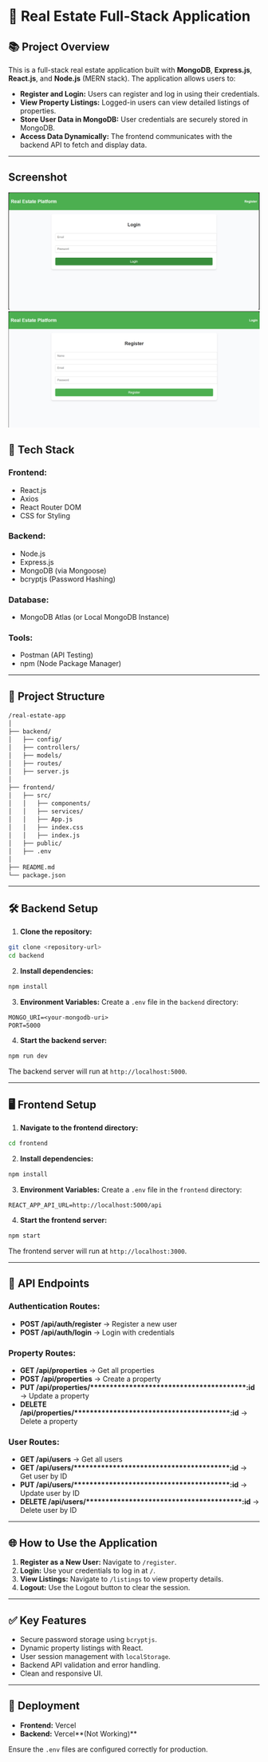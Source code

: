 # 🏡 Real Estate Full-Stack Application

## 📚 **Project Overview**

This is a full-stack real estate application built with **MongoDB**, **Express.js**, **React.js**, and **Node.js** (MERN stack). The application allows users to:

- **Register and Login:** Users can register and log in using their credentials.
- **View Property Listings:** Logged-in users can view detailed listings of properties.
- **Store User Data in MongoDB:** User credentials are securely stored in MongoDB.
- **Access Data Dynamically:** The frontend communicates with the backend API to fetch and display data.

---
## **Screenshot**
![Alt Text](login.png)
![Alt Text](register.png)


## 🚀 **Tech Stack**

### **Frontend:**

- React.js
- Axios
- React Router DOM
- CSS for Styling

### **Backend:**

- Node.js
- Express.js
- MongoDB (via Mongoose)
- bcryptjs (Password Hashing)

### **Database:**

- MongoDB Atlas (or Local MongoDB Instance)

### **Tools:**

- Postman (API Testing)
- npm (Node Package Manager)

---

## 📁 **Project Structure**

```
/real-estate-app
│
├── backend/
│   ├── config/
│   ├── controllers/
│   ├── models/
│   ├── routes/
│   ├── server.js
│
├── frontend/
│   ├── src/
│   │   ├── components/
│   │   ├── services/
│   │   ├── App.js
│   │   ├── index.css
│   │   ├── index.js
│   ├── public/
│   ├── .env
│
├── README.md
└── package.json
```

---

## 🛠️ **Backend Setup**

1. **Clone the repository:**

```bash
git clone <repository-url>
cd backend
```

2. **Install dependencies:**

```bash
npm install
```

3. **Environment Variables:** Create a `.env` file in the `backend` directory:

```
MONGO_URI=<your-mongodb-uri>
PORT=5000
```

4. **Start the backend server:**

```bash
npm run dev
```

The backend server will run at `http://localhost:5000`.

---

## 🖥️ **Frontend Setup**

1. **Navigate to the frontend directory:**

```bash
cd frontend
```

2. **Install dependencies:**

```bash
npm install
```

3. **Environment Variables:** Create a `.env` file in the `frontend` directory:

```
REACT_APP_API_URL=http://localhost:5000/api
```

4. **Start the frontend server:**

```bash
npm start
```

The frontend server will run at `http://localhost:3000`.

---

## 📑 **API Endpoints**

### **Authentication Routes:**

- **POST /api/auth/register** → Register a new user
- **POST /api/auth/login** → Login with credentials

### **Property Routes:**

- **GET /api/properties** → Get all properties
- **POST /api/properties** → Create a property
- **PUT /api/properties/\*\*\*\*\*\*\*\*\*\*\*\*\*\*\*\*\*\*\*\*\*\*\*\*\*\*\*\*\*\*\*\*\*\*\*\*****:id** → Update a property
- **DELETE /api/properties/\*\*\*\*\*\*\*\*\*\*\*\*\*\*\*\*\*\*\*\*\*\*\*\*\*\*\*\*\*\*\*\*\*\*\*\*****:id** → Delete a property

### **User Routes:**

- **GET /api/users** → Get all users
- **GET /api/users/\*\*\*\*\*\*\*\*\*\*\*\*\*\*\*\*\*\*\*\*\*\*\*\*\*\*\*\*\*\*\*\*\*\*\*\*****:id** → Get user by ID
- **PUT /api/users/\*\*\*\*\*\*\*\*\*\*\*\*\*\*\*\*\*\*\*\*\*\*\*\*\*\*\*\*\*\*\*\*\*\*\*\*****:id** → Update user by ID
- **DELETE /api/users/\*\*\*\*\*\*\*\*\*\*\*\*\*\*\*\*\*\*\*\*\*\*\*\*\*\*\*\*\*\*\*\*\*\*\*\*****:id** → Delete user by ID

---

## 🌐 **How to Use the Application**

1. **Register as a New User:** Navigate to `/register`.
2. **Login:** Use your credentials to log in at `/`.
3. **View Listings:** Navigate to `/listings` to view property details.
4. **Logout:** Use the Logout button to clear the session.

---

## ✅ **Key Features**

- Secure password storage using `bcryptjs`.
- Dynamic property listings with React.
- User session management with `localStorage`.
- Backend API validation and error handling.
- Clean and responsive UI.

---

## 🚀 **Deployment**

- **Frontend:** Vercel
- **Backend:** Vercel\*\*(Not Working)\*\*

Ensure the `.env` files are configured correctly for production.

